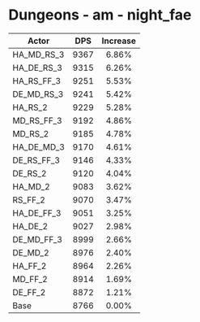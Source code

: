 # Dungeons - am - night_fae
| Actor | DPS | Increase |
|---|:---:|:---:|
|HA_MD_RS_3|9367|6.86%|
|HA_DE_RS_3|9315|6.26%|
|HA_RS_FF_3|9251|5.53%|
|DE_MD_RS_3|9241|5.42%|
|HA_RS_2|9229|5.28%|
|MD_RS_FF_3|9192|4.86%|
|MD_RS_2|9185|4.78%|
|HA_DE_MD_3|9170|4.61%|
|DE_RS_FF_3|9146|4.33%|
|DE_RS_2|9120|4.04%|
|HA_MD_2|9083|3.62%|
|RS_FF_2|9070|3.47%|
|HA_DE_FF_3|9051|3.25%|
|HA_DE_2|9027|2.98%|
|DE_MD_FF_3|8999|2.66%|
|DE_MD_2|8976|2.40%|
|HA_FF_2|8964|2.26%|
|MD_FF_2|8914|1.69%|
|DE_FF_2|8872|1.21%|
|Base|8766|0.00%|
